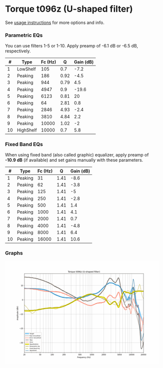 # Torque t096z (U-shaped filter)
See [usage instructions](https://github.com/jaakkopasanen/AutoEq#usage) for more options and info.

### Parametric EQs
You can use filters 1-5 or 1-10. Apply preamp of -6.1 dB or -6.5 dB, respectively.

|   # | Type      |   Fc (Hz) |    Q |   Gain (dB) |
|-----|-----------|-----------|------|-------------|
|   1 | LowShelf  |       105 | 0.7  |        -7.2 |
|   2 | Peaking   |       186 | 0.92 |        -4.5 |
|   3 | Peaking   |       944 | 0.79 |         4.5 |
|   4 | Peaking   |      4947 | 0.9  |       -19.6 |
|   5 | Peaking   |      6123 | 0.81 |        20   |
|   6 | Peaking   |        64 | 2.81 |         0.8 |
|   7 | Peaking   |      2846 | 4.93 |        -2.4 |
|   8 | Peaking   |      3810 | 4.84 |         2.2 |
|   9 | Peaking   |     10000 | 1.02 |        -2   |
|  10 | HighShelf |     10000 | 0.7  |         5.8 |

### Fixed Band EQs
When using fixed band (also called graphic) equalizer, apply preamp of **-10.9 dB** (if available) and set gains manually with these parameters.

|   # | Type    |   Fc (Hz) |    Q |   Gain (dB) |
|-----|---------|-----------|------|-------------|
|   1 | Peaking |        31 | 1.41 |        -8.6 |
|   2 | Peaking |        62 | 1.41 |        -3.8 |
|   3 | Peaking |       125 | 1.41 |        -5   |
|   4 | Peaking |       250 | 1.41 |        -2.8 |
|   5 | Peaking |       500 | 1.41 |         1.4 |
|   6 | Peaking |      1000 | 1.41 |         4.1 |
|   7 | Peaking |      2000 | 1.41 |         0.7 |
|   8 | Peaking |      4000 | 1.41 |        -4.8 |
|   9 | Peaking |      8000 | 1.41 |         6.4 |
|  10 | Peaking |     16000 | 1.41 |        10.6 |

### Graphs
![](./Torque%20t096z%20(U-shaped%20filter).png)
